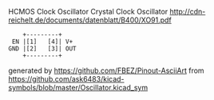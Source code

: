 HCMOS Clock Oscillator
Crystal Clock Oscillator
http://cdn-reichelt.de/documents/datenblatt/B400/XO91.pdf


	    +---------+
	 EN |[1]   [4]| V+
	GND |[2]   [3]| OUT
	    +---------+


generated by https://github.com/FBEZ/Pinout-AsciiArt from https://github.com/ask6483/kicad-symbols/blob/master/Oscillator.kicad_sym